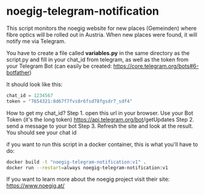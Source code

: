 # noegig-telegram-notification

This script monitors the noegig website for new places (Gemeinden) where fibre optics will be rolled out in Austria.
When new places were found, it will notify me via Telegram.

You have to create a file called **variables.py** in the same directory as the script.py and fill in your chat_id from telegram, as well as the token from your Telegram Bot (can easily be created: https://core.telegram.org/bots#6-botfather)

It should look like this:

```python
chat_id = 1234567
token = "7654321:8d67f7fvs8r6fsd78fgsdr7_sdf4"
```

How to get my chat_id?
Step 1. open this url in your browser. Use your Bot Token (it's the long token) https://api.telegram.org/bot<yourtoken>/getUpdates
Step 2. send a message to your bot
Step 3. Refresh the site and look at the result. You should see your chat id


if you want to run this script in a docker container, this is what you'll have to do:

```bash
docker build -t "noegig-telegram-notification:v1" .
docker run --restart=always noegig-telegram-notification:v1
```

If you want to learn more about the noegig project visit their site: https://www.noegig.at/